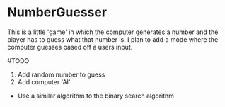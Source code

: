 # NumberGuesser
This is a little 'game' in which the computer generates a number and the player has to guess what that number is. 
I plan to add a mode where the computer guesses based off a users input.

#TODO
1. Add random number to guess
2. Add computer 'AI'
  - Use a similar algorithm to the binary search algorithm

